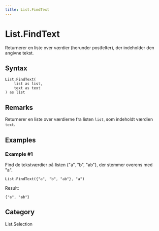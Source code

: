 ```yaml
---
title: List.FindText
---
```


# List.FindText


Returnerer en liste over værdier (herunder postfelter), der indeholder den angivne tekst.


## Syntax

```powerquery
List.FindText(
    list as list,
    text as text
) as list
```


## Remarks

Returnerer en liste over værdierne fra listen <code>list</code>, som indeholdt værdien <code>text</code>.


## Examples

### Example #1 
Find de tekstværdier på listen \{&#34;a&#34;, &#34;b&#34;, &#34;ab&#34;}, der stemmer overens med &#34;a&#34;. 
```powerquery
List.FindText({"a", "b", "ab"}, "a")
```

Result: 
```powerquery
{"a", "ab"}
```




## Category
List.Selection
